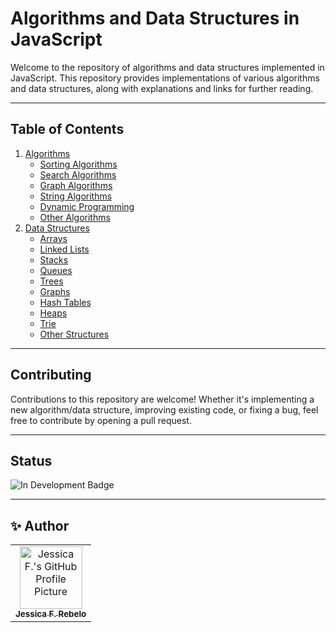 # Algorithms and Data Structures in JavaScript

Welcome to the repository of algorithms and data structures implemented in JavaScript. This repository provides implementations of various algorithms and data structures, along with explanations and links for further reading.

---

## Table of Contents

1. [Algorithms](#algorithms)
    - [Sorting Algorithms](#sorting-algorithms)
    - [Search Algorithms](#search-algorithms)
    - [Graph Algorithms](#graph-algorithms)
    - [String Algorithms](#string-algorithms)
    - [Dynamic Programming](#dynamic-programming)
    - [Other Algorithms](#other-algorithms)
2. [Data Structures](#data-structures)
    - [Arrays](#arrays)
    - [Linked Lists](#linked-lists)
    - [Stacks](#stacks)
    - [Queues](#queues)
    - [Trees](#trees)
    - [Graphs](#graphs)
    - [Hash Tables](#hash-tables)
    - [Heaps](#heaps)
    - [Trie](#trie)
    - [Other Structures](#other-structures)

---

## Contributing

Contributions to this repository are welcome! Whether it's implementing a new algorithm/data structure, improving existing code, or fixing a bug, feel free to contribute by opening a pull request.

---

## Status

![In Development Badge](https://img.shields.io/static/v1?label=STATUS&message=EM%20DESENVOLVIMENTO&color=FF69B4&style=for-the-badge)

---

## ✨ Author

<table>
  <tr>
    <td align="center">
      <a href="https://github.com/jessrbl">
        <img src="https://avatars3.githubusercontent.com/jessrbl" width="100px;" alt="Jessica F.'s GitHub Profile Picture"/><br>
        <sub>
          <b>Jessica F. Rebelo</b>
        </sub>
      </a>
    </td>
  </tr>
</table>
